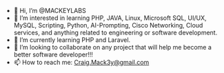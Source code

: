 - 👋 Hi, I’m @MACKEYLABS
- 👀 I’m interested in learning PHP, JAVA, Linux, Microsoft SQL, UI/UX, MySQL, Scripting, Python, AI-Prompting, Cisco Networking, Cloud   services, and anything related to engineering or software development.
- 🌱 I’m currently learning PHP and Laravel.
- 💞️ I’m looking to collaborate on any project that will help me become a better software developer!!!
- 📫 How to reach me: Craig.Mack3y@gmail.com
<!---
MACKEYLABS/MACKEYLABS is a ✨ special ✨ repository because its `README.md` (this file) appears on your GitHub profile.
You can click the Preview link to take a look at your changes.
--->

